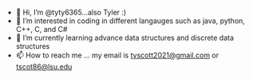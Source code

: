 - 👋 Hi, I’m @tyty6365...also Tyler :)
- 👀 I’m interested in coding in different langauges such as java, python, C++, C, and C#
- 🌱 I’m currently learning advance data structures and discrete data structures 
- 📫 How to reach me ... my email is tyscott2021@gmail.com or tscot86@lsu.edu

<!---
tyty6365/tyty6365 is a ✨ special ✨ repository because its `README.md` (this file) appears on your GitHub profile.
You can click the Preview link to take a look at your changes.
--->
